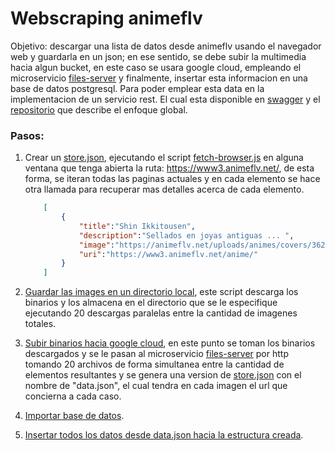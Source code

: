 # Webscraping animeflv

Objetivo: descargar una lista de datos desde animeflv usando el navegador web y guardarla en un json; en ese sentido, se debe subir la multimedia hacia algun bucket, en este caso se usara google cloud, empleando el microservicio [files-server](https://github.com/KlissmanGranados/files-server) y finalmente, insertar esta informacion en una base de datos postgresql. Para poder emplear esta data en la implementacion de un servicio rest. El cual esta disponible en [swagger](https://anime-ws.herokuapp.com/api/documentation) y el [repositorio](https://github.com/KlissmanGranados/anipedia) que describe el enfoque global.

### Pasos:

1. Crear un [store.json](./data/store.json), ejecutando el script [fetch-browser.js](data/fetch-browser.js) en alguna ventana que tenga abierta la ruta: https://www3.animeflv.net/, de esta forma, se iteran todas las paginas actuales y en cada elemento se hace otra llamada para recuperar mas detalles acerca de cada elemento.

    ```JSON
        [
            {
                "title":"Shin Ikkitousen",
                "description":"Sellados en joyas antiguas ... ",
                "image":"https://animeflv.net/uploads/animes/covers/3626.jpg",
                "uri":"https://www3.animeflv.net/anime/"
            } 
        ]
    ```

2. [Guardar las images en un directorio local](/data/dowload-images.js), este script descarga los binarios y los almacena en el directorio que se le especifique ejecutando 20 descargas paralelas entre la cantidad de imagenes totales.

3. [Subir binarios hacia google cloud](/data/upload-images.js), en este punto se toman los binarios descargados y se le pasan al microservicio [files-server](https://github.com/KlissmanGranados/files-server) por http tomando 20 archivos de forma simultanea entre la cantidad de elementos resultantes y se genera una version de [store.json](./data/store.json) con el nombre de "data.json", el cual tendra en cada imagen el url que concierna a cada caso.

4. [Importar base de datos](/data/dump.sql).

5. [Insertar todos los datos desde data.json hacia la estructura creada](/data/json-to-db.js).
